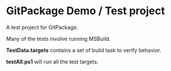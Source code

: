 ﻿# GitPackage Demo / Test project

A test project for GitPackage.

Many of the tests involve running MSBuild.

**TestData.targets** contains a set of build task to verify behavior.

**testAll.ps1** will run all the test targets.
